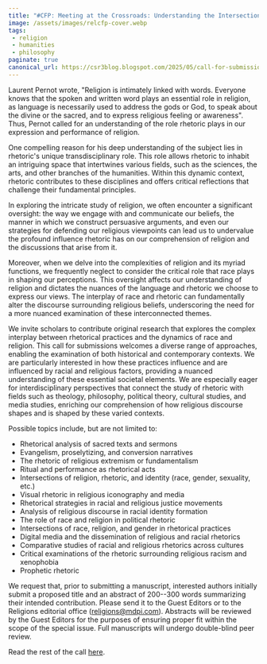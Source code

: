 ```yaml
---
title: "#CFP: Meeting at the Crossroads: Understanding the Intersection of Rhetoric, Race, and Religion"
image: /assets/images/relcfp-cover.webp
tags:
 - religion
 - humanities
 - philosophy
paginate: true 
canonical_url: https://csr3blog.blogspot.com/2025/05/call-for-submissions-meeting-at.html
---
```

Laurent Pernot wrote, "Religion is intimately linked with words. Everyone knows that the spoken and written word plays an essential role in religion, as language is necessarily used to address the gods or God, to speak about the divine or the sacred, and to express religious feeling or awareness". Thus, Pernot called for an understanding of the role rhetoric plays in our expression and performance of religion.

One compelling reason for his deep understanding of the subject lies in rhetoric's unique transdisciplinary role. This role allows rhetoric to inhabit an intriguing space that intertwines various fields, such as the sciences, the arts, and other branches of the humanities. Within this dynamic context, rhetoric contributes to these disciplines and offers critical reflections that challenge their fundamental principles.

In exploring the intricate study of religion, we often encounter a significant oversight: the way we engage with and communicate our beliefs, the manner in which we construct persuasive arguments, and even our strategies for defending our religious viewpoints can lead us to undervalue the profound influence rhetoric has on our comprehension of religion and the discussions that arise from it.

Moreover, when we delve into the complexities of religion and its myriad functions, we frequently neglect to consider the critical role that race plays in shaping our perceptions. This oversight affects our understanding of religion and dictates the nuances of the language and rhetoric we choose to express our views. The interplay of race and rhetoric can fundamentally alter the discourse surrounding religious beliefs, underscoring the need for a more nuanced examination of these interconnected themes.

We invite scholars to contribute original research that explores the complex interplay between rhetorical practices and the dynamics of race and religion. This call for submissions welcomes a diverse range of approaches, enabling the examination of both historical and contemporary contexts. We are particularly interested in how these practices influence and are influenced by racial and religious factors, providing a nuanced understanding of these essential societal elements. We are especially eager for interdisciplinary perspectives that connect the study of rhetoric with fields such as theology, philosophy, political theory, cultural studies, and media studies, enriching our comprehension of how religious discourse shapes and is shaped by these varied contexts.

Possible topics include, but are not limited to:

-   Rhetorical analysis of sacred texts and sermons
-   Evangelism, proselytizing, and conversion narratives
-   The rhetoric of religious extremism or fundamentalism
-   Ritual and performance as rhetorical acts
-   Intersections of religion, rhetoric, and identity (race, gender, sexuality, etc.)
-   Visual rhetoric in religious iconography and media
-   Rhetorical strategies in racial and religious justice movements
-   Analysis of religious discourse in racial identity formation
-   The role of race and religion in political rhetoric
-   Intersections of race, religion, and gender in rhetorical practices
-   Digital media and the dissemination of religious and racial rhetorics
-   Comparative studies of racial and religious rhetorics across cultures
-   Critical examinations of the rhetoric surrounding religious racism and xenophobia
-   Prophetic rhetoric

We request that, prior to submitting a manuscript, interested authors initially submit a proposed title and an abstract of 200--300 words summarizing their intended contribution. Please send it to the Guest Editors or to the Religions editorial office (<religions@mdpi.com>). Abstracts will be reviewed by the Guest Editors for the purposes of ensuring proper fit within the scope of the special issue. Full manuscripts will undergo double-blind peer review.

Read the rest of the call [here](https://www.mdpi.com/journal/religions/special_issues/MU38C124M8).